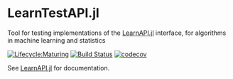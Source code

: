 # LearnTestAPI.jl

Tool for testing implementations of the
[LearnAPI.jl](https://juliaai.github.io/LearnAPI.jl/dev/) interface, for algorithms in
machine learning and statistics

[![Lifecycle:Maturing](https://img.shields.io/badge/Lifecycle-Maturing-007EC6)](https://github.com/JuliaAI/LearnAPI.jl/blob/dev/ROADMAP.md)
[![Build Status](https://github.com/JuliaAI/LearnTestAPI.jl/workflows/CI/badge.svg)](https://github.com/JuliaAI/LearnTestAPI.jl/actions)
[![codecov](https://codecov.io/gh/JuliaAI/LearnTestAPI.jl/graph/badge.svg?token=gCIQfDtzMt)](https://codecov.io/gh/JuliaAI/LearnTestAPI.jl)
 
See [LearnAPI.jl](https://juliaai.github.io/LearnAPI.jl/stable/) for documentation. 
